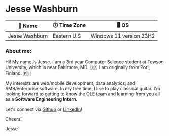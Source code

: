# Jesse Washburn  

👋 Name| 🕖 Time Zone | 🖥️ OS|
------|-----------|-------
Jesse Washburn | Eastern U.S | Windows 11 version 23H2

### About me:  

Hi! My name is Jesse. I am a 3rd year Computer Science student at Towson University, which is near Baltimore, MD. 🇺🇸 I am originally from Pori, Finland.  🇫🇮 

My interests are web/mobile development, data analytics, and SMB/enterprise software. In my free time, I like to play classical guitar. I'm looking forward to getting to know the OLE team and learning from you all as a **Software Engineering Intern.**   

Let's connect via [Github][2] or [LinkedIn][1]!  

Cheers! 

Jesse

[1]: https://www.linkedin.com/in/jesse-washburn-24467428b/ "LinkedIn"
[2]: https://github.com/jessewashburn  "Github"
